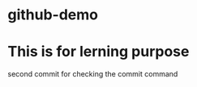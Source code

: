 # github-demo
<h1>This is for lerning purpose</h1>
<p>second commit for checking the commit command</p>
